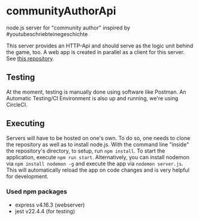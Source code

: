 # communityAuthorApi
node.js server for "community author" inspired by #youtubeschriebteinegeschichte

This server provides an HTTP-Api and should serve as the logic unit behind the game, too.
A web app is created in parallel as a client for this server.
See [this repository](https://github.com/SchokoTets/communityAuthorWeb "communityAuthorWeb").

## Testing
At the moment, testing is manually done using software like Postman.
An Automatic Testing/CI Environment is also up and running, we're using CircleCI.

## Executing
Servers will have to be hosted on one's own. To do so, one needs to clone the
repository as well as to install node.js. With the command line "inside" the
repository's directory, to setup, run `npm install`. To start the application, execute `npm run start`.
Alternatively, you can install nodemon via `npm install nodemon -g` and execute the app via `nodemon server.js`.
This will automatically reload the app on code changes and is very helpful for development.

### Used npm packages
- express v4.16.3 (webserver)
- jest v22.4.4 (for testing)

